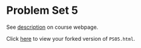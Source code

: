 # Problem Set 5

See [description](https://rudeboybert.github.io/STAT495/#problem_set_5) on course webpage.

Click [here](http://htmlpreview.github.io/?https://github.com/elegant/PS05/blob/master/PS05.html) to view your forked version of `PS05.html`.
